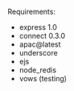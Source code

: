Requirements:

* express 1.0
* connect 0.3.0
* apac@latest
* underscore
* ejs
* node_redis
* vows (testing)
